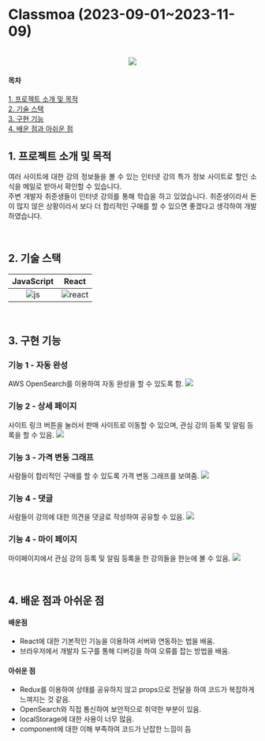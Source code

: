 # Classmoa (2023-09-01~2023-11-09)

<p align="center">
  <br>
  <img src="https://github.com/jgm0327/baekjoon/assets/100139942/d16f7852-5a91-46ba-b38c-b157bac17f28">
  <br>
</p>

#### 목차
[1. 프로젝트 소개 및 목적](#1-프로젝트-소개-및-목적)<br>
[2. 기술 스택](#2-기술-스택)<br>
[3. 구현 기능](#3-구현-기능)<br>
[4. 배운 점과 아쉬운 점](#4-배운-점과-아쉬운-점)<br>

## 1. 프로젝트 소개 및 목적

<p align="justify">
여러 사이트에 대한 강의 정보들을 볼 수 있는 인터넷 강의 특가 정보 사이트로 할인 소식을 메일로 받아서 확인할 수 있습니다.<br>
주변 개발자 취준생들이 인터넷 강의를 통해 학습을 하고 있었습니다. 취준생이라서 돈이 많지 않은 상황이라서 보다 더 합리적인 구매를 할 수 있으면 좋겠다고 생각하여 개발하였습니다.
</p>

<br>

## 2. 기술 스택

| JavaScript |   React   |
| :--------: |  :------: |
|   ![js]    |  ![react] |

<br>

## 3. 구현 기능

### 기능 1 - 자동 완성
AWS OpenSearch를 이용하여 자동 완성을 할 수 있도록 함.
<img src="https://github.com/jgm0327/baekjoon/assets/100139942/5ce82913-f2c8-4146-b947-05034ba380e2">


### 기능 2 - 상세 페이지
사이트 링크 버튼을 눌러서 판매 사이트로 이동할 수 있으며, 관심 강의 등록 및 알림 등록을 할 수 있음.
<img src="https://github.com/jgm0327/baekjoon/assets/100139942/56b5babd-1a09-4b83-83b2-735263de6ba3">


### 기능 3 - 가격 변동 그래프
사람들이 합리적인 구매를 할 수 있도록 가격 변동 그래프를 보여줌.
<img src="https://github.com/jgm0327/baekjoon/assets/100139942/2e4ba0d6-c19e-4a87-b8f3-5f4d5782f745">

### 기능 4 - 댓글
사람들이 강의에 대한 의견을 댓글로 작성하여 공유할 수 있음.
<img src="https://github.com/jgm0327/readmeTest/assets/100139942/64200864-8a37-40e9-8521-98ea8f9c648f">


### 기능 4 - 마이 페이지
마이페이지에서 관심 강의 등록 및 알림 등록을 한 강의들을 한눈에 볼 수 있음.
<img src="https://github.com/jgm0327/readmeTest/assets/100139942/0a6d7968-29b8-495d-a326-b3385217fd90">

<br>

## 4. 배운 점과 아쉬운 점
#### 배운점
- React에 대한 기본적인 기능을 이용하여 서버와 연동하는 법을 배움.
- 브라우저에서 개발자 도구를 통해 디버깅을 하여 오류를 잡는 방법을 배움.

#### 아쉬운 점
- Redux를 이용하여 상태를 공유하지 않고 props으로 전달을 하여 코드가 복잡하게 느껴지는 것 같음.
- OpenSearch와 직접 통신하여 보안적으로 취약한 부분이 있음.
- localStorage에 대한 사용이 너무 많음.
- component에 대한 이해 부족하여 코드가 난잡한 느낌이 듬

<br>

<!-- Stack Icon Refernces -->

[js]: https://github.com/jgm0327/baekjoon/assets/100139942/fbb92e7c-52b8-4e00-9352-0021cd41018c
[react]: https://github.com/jgm0327/baekjoon/assets/100139942/4da7baf4-de37-4239-856f-ba6640ad139e

